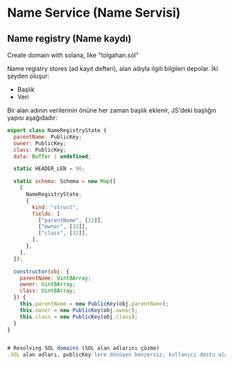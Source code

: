 # Name Service (Name Servisi)
## Name registry (Name kaydı)
Create domain with solana, like "tolgahan.sol"

Name registry stores (ad kayıt defteri), alan adıyla ilgili bilgileri depolar. İki şeyden oluşur:

- Başlık
- Veri


Bir alan adının verilerinin önüne her zaman başlık eklenir, JS'deki başlığın yapısı aşağıdadır:

```javascript
export class NameRegistryState {
  parentName: PublicKey;
  owner: PublicKey;
  class: PublicKey;
  data: Buffer | undefined;

  static HEADER_LEN = 96;

  static schema: Schema = new Map([
    [
      NameRegistryState,
      {
        kind: "struct",
        fields: [
          ["parentName", [32]],
          ["owner", [32]],
          ["class", [32]],
        ],
      },
    ],
  ]);

  constructor(obj: {
    parentName: Uint8Array;
    owner: Uint8Array;
    class: Uint8Array;
  }) {
    this.parentName = new PublicKey(obj.parentName);
    this.owner = new PublicKey(obj.owner);
    this.class = new PublicKey(obj.class);
  }
} 


# Resolving SOL domains (SOL alan adlarını çözme)
.SOL alan adları, publicKey'lere dönüşen benzersiz, kullanıcı dostu alan adlarıdır. Birçok cüzdan, bunları token veya SOL göndermek için başka bir seçenek olarak kullanır. .SOL alan adlarını aşağıdakilerle publicKey'lerine dönüştürebilirsiniz:
